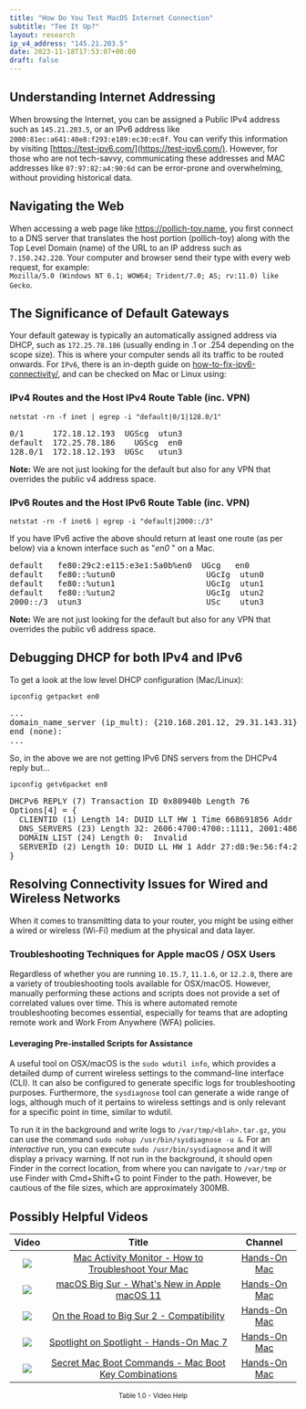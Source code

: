 ```yaml
---
title: "How Do You Test MacOS Internet Connection"
subtitle: "Tee It Up?"
layout: research
ip_v4_address: "145.21.203.5"
date: 2023-11-18T17:53:07+00:00
draft: false
---
```


## Understanding Internet Addressing

When browsing the Internet, you can be assigned a Public IPv4 address such as ```145.21.203.5```, or an IPv6 address like ```2000:81ec:a641:40e8:f293:e189:ec30:ec8f```. You can verify this information by visiting [https://test-ipv6.com/](https://test-ipv6.com/). However, for those who are not tech-savvy, communicating these addresses and MAC addresses like ```07:97:82:a4:90:6d``` can be error-prone and overwhelming, without providing historical data.
## Navigating the Web

When accessing a web page like https://pollich-toy.name, you first connect to a DNS server that translates the host portion (pollich-toy) along with the Top Level Domain (name) of the URL to an IP address such as ```7.150.242.220```. Your computer and browser send their type with every web request, for example: <br>```Mozilla/5.0 (Windows NT 6.1; WOW64; Trident/7.0; AS; rv:11.0) like Gecko```.
## The Significance of Default Gateways

Your default gateway is typically an automatically assigned address via DHCP, such as ```172.25.78.186``` (usually ending in .1 or .254 depending on the scope size). This is where your computer sends all its traffic to be routed onwards. For ```IPv6```, there is an in-depth guide on [how-to-fix-ipv6-connectivity/](/blog/how-to-fix-ipv6-connectivity/), and can be checked on Mac or Linux using: <br>
### IPv4 Routes and the Host IPv4 Route Table (inc. VPN)
```netstat -rn -f inet | egrep -i "default|0/1|128.0/1"```

<pre>
0/1      172.18.12.193  UGScg  utun3
default  172.25.78.186    UGScg  en0
128.0/1  172.18.12.193  UGSc   utun3</pre>

**Note:** We are not just looking for the default but also for any VPN that overrides the public v4 address space.

### IPv6 Routes and the Host IPv6 Route Table (inc. VPN)
```netstat -rn -f inet6 | egrep -i "default|2000::/3"```

If you have IPv6 active the above should return at least one route (as per below) via a known interface such as "_en0_ " on a Mac. 

<pre>
default   fe80:29c2:e115:e3e1:5a0b%en0  UGcg   en0
default   fe80::%utun0                   UGcIg  utun0
default   fe80::%utun1                   UGcIg  utun1
default   fe80::%utun2                   UGcIg  utun2
2000::/3  utun3                          USc    utun3</pre>

**Note:** We are not just looking for the default but also for any VPN that overrides the public v6 address space.
<br>

## Debugging DHCP for both IPv4 and IPv6

To get a look at the low level DHCP configuration (Mac/Linux): 

```ipconfig getpacket en0```

<pre>
...
domain_name_server (ip_mult): {210.168.201.12, 29.31.143.31}
end (none):
...</pre>

So, in the above we are not getting IPv6 DNS servers from the DHCPv4 reply but...

```ipconfig getv6packet en0```

<pre>
DHCPv6 REPLY (7) Transaction ID 0x80940b Length 76
Options[4] = {
  CLIENTID (1) Length 14: DUID LLT HW 1 Time 668691856 Addr 07:97:82:a4:90:6d
  DNS_SERVERS (23) Length 32: 2606:4700:4700::1111, 2001:4860:4860::8844
  DOMAIN_LIST (24) Length 0:  Invalid
  SERVERID (2) Length 10: DUID LL HW 1 Addr 27:d8:9e:56:f4:21
}</pre>




## Resolving Connectivity Issues for Wired and Wireless Networks

When it comes to transmitting data to your router, you might be using either a wired or wireless (Wi-Fi) medium at the physical and data layer.
### Troubleshooting Techniques for Apple macOS / OSX Users
Regardless of whether you are running ```10.15.7```, ```11.1.6```, or ```12.2.8```, there are a variety of troubleshooting tools available for OSX/macOS. However, manually performing these actions and scripts does not provide a set of correlated values over time. This is where automated remote troubleshooting becomes essential, especially for teams that are adopting remote work and Work From Anywhere (WFA) policies.
#### Leveraging Pre-installed Scripts for Assistance
A useful tool on OSX/macOS is the ```sudo wdutil info```, which provides a detailed dump of current wireless settings to the command-line interface (CLI). It can also be configured to generate specific logs for troubleshooting purposes. Furthermore, the ```sysdiagnose``` tool can generate a wide range of logs, although much of it pertains to wireless settings and is only relevant for a specific point in time, similar to wdutil.

To run it in the background and write logs to ```/var/tmp/<blah>.tar.gz```, you can use the command ```sudo nohup /usr/bin/sysdiagnose -u &```. For an *interactive* run, you can execute ```sudo /usr/bin/sysdiagnose``` and it will display a privacy warning. If not run in the background, it should open Finder in the correct location, from where you can navigate to ```/var/tmp``` or use Finder with Cmd+Shift+G to point Finder to the path. However, be cautious of the file sizes, which are approximately 300MB.
## Possibly Helpful Videos

<link href="/plugins/lity/css/lity.min.css" rel="stylesheet">
<script src="/plugins/lity/js/lity.min.js"></script>
<div class="table1-start"></div>

|Video | Title | Channel |
| :---: | :---: | :---: |
|<a href="https://www.youtube.com/watch?v=TWzWd_DiaJ0" data-lity><img src="https://i.ytimg.com/vi/TWzWd_DiaJ0/default.jpg" class="img-fluid"></a>|<a href="https://www.youtube.com/watch?v=TWzWd_DiaJ0" data-lity>Mac Activity Monitor - How to Troubleshoot Your Mac</a>|<a target="_blank" href="https://www.youtube.com/channel/UCg43DP8MdHVcl4rFK_delBg" >Hands-On Mac</a>|
|<a href="https://www.youtube.com/watch?v=JMKi6o9kaZI" data-lity><img src="https://i.ytimg.com/vi/JMKi6o9kaZI/default.jpg" class="img-fluid"></a>|<a href="https://www.youtube.com/watch?v=JMKi6o9kaZI" data-lity>macOS Big Sur - What&#39;s New in Apple macOS 11</a>|<a target="_blank" href="https://www.youtube.com/channel/UCg43DP8MdHVcl4rFK_delBg" >Hands-On Mac</a>|
|<a href="https://www.youtube.com/watch?v=HEbK-Tignuc" data-lity><img src="https://i.ytimg.com/vi/HEbK-Tignuc/default.jpg" class="img-fluid"></a>|<a href="https://www.youtube.com/watch?v=HEbK-Tignuc" data-lity>On the Road to Big Sur 2 - Compatibility</a>|<a target="_blank" href="https://www.youtube.com/channel/UCg43DP8MdHVcl4rFK_delBg" >Hands-On Mac</a>|
|<a href="https://www.youtube.com/watch?v=RslZ4W1EPqk" data-lity><img src="https://i.ytimg.com/vi/RslZ4W1EPqk/default.jpg" class="img-fluid"></a>|<a href="https://www.youtube.com/watch?v=RslZ4W1EPqk" data-lity>Spotlight on Spotlight - Hands-On Mac 7</a>|<a target="_blank" href="https://www.youtube.com/channel/UCg43DP8MdHVcl4rFK_delBg" >Hands-On Mac</a>|
|<a href="https://www.youtube.com/watch?v=VwNYWAxHCgM" data-lity><img src="https://i.ytimg.com/vi/VwNYWAxHCgM/default.jpg" class="img-fluid"></a>|<a href="https://www.youtube.com/watch?v=VwNYWAxHCgM" data-lity>Secret Mac Boot Commands - Mac Boot Key Combinations</a>|<a target="_blank" href="https://www.youtube.com/channel/UCg43DP8MdHVcl4rFK_delBg" >Hands-On Mac</a>|

<center><small>Table 1.0 - Video Help</small></center>
 <br>
<div class="table1-end"></div>
<script type="text/javascript">
(function() {
    $('div.table1-start').nextUntil('div.table1-end', 'table').addClass('table thead-dark table-striped table-responsive rounded').attr('id', 't1');
    $('#t1').find('thead').addClass('thead-dark');
})();
</script>
